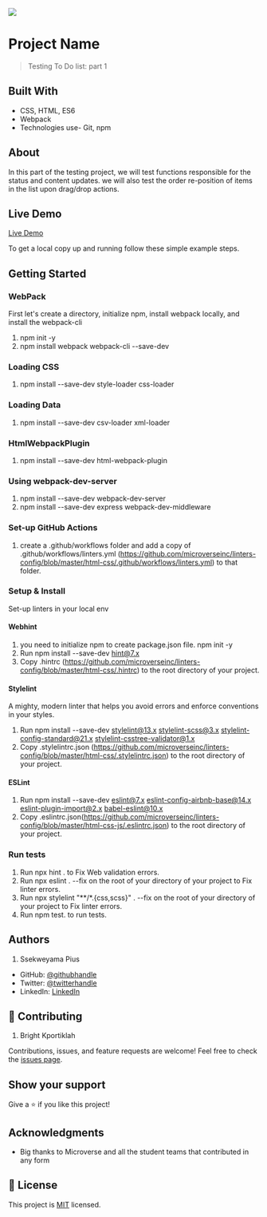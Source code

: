 ![](https://img.shields.io/badge/Microverse-blueviolet)

# Project Name

> Testing To Do list: part 1


## Built With

- CSS, HTML, ES6
- Webpack
- Technologies use- Git, npm

## About

In this part of the testing project, we will test functions responsible for the status and content updates. we will also test the order re-position of items in the list upon drag/drop actions.

## Live Demo
[Live Demo](https://ssekpius.github.io/Microverse-ToDo-list/dist/)


To get a local copy up and running follow these simple example steps.

## Getting Started
### WebPack
First let's create a directory, initialize npm, install webpack locally, and install the webpack-cli
1. npm init -y
2. npm install webpack webpack-cli --save-dev

### Loading CSS
1. npm install --save-dev style-loader css-loader

### Loading Data
1. npm install --save-dev csv-loader xml-loader

### HtmlWebpackPlugin
1. npm install --save-dev html-webpack-plugin

### Using webpack-dev-server
1. npm install --save-dev webpack-dev-server 
2. npm install --save-dev express webpack-dev-middleware

### Set-up GitHub Actions
1. create a .github/workflows folder and add a copy of .github/workflows/linters.yml (https://github.com/microverseinc/linters-config/blob/master/html-css/.github/workflows/linters.yml) to that folder.

### Setup & Install
Set-up linters in your local env
#### Webhint
1. you need to initialize npm to create package.json file.  npm init -y
2. Run npm install --save-dev hint@7.x
3. Copy .hintrc (https://github.com/microverseinc/linters-config/blob/master/html-css/.hintrc) to the root directory of your project.

#### Stylelint
A mighty, modern linter that helps you avoid errors and enforce conventions in your styles.
1. Run npm install --save-dev stylelint@13.x stylelint-scss@3.x stylelint-config-standard@21.x stylelint-csstree-validator@1.x
2. Copy .stylelintrc.json (https://github.com/microverseinc/linters-config/blob/master/html-css/.stylelintrc.json) to the root directory of your project.

#### ESLint
1. Run npm install --save-dev eslint@7.x eslint-config-airbnb-base@14.x eslint-plugin-import@2.x babel-eslint@10.x
2. Copy .eslintrc.json(https://github.com/microverseinc/linters-config/blob/master/html-css-js/.eslintrc.json) to the root directory of your project.

### Run tests

1. Run npx hint . to Fix Web validation errors.
2. Run npx eslint . --fix on the root of your directory of your project to Fix linter errors.
3. Run npx stylelint "**/*.{css,scss}" . --fix  on the root of your directory of your project to Fix linter errors.
4. Run npm test.    to run tests.

## Authors
1. Ssekweyama Pius

- GitHub: [@githubhandle](https://github.com/SSEKPIUS)
- Twitter: [@twitterhandle](https://twitter.com/SSEK_PIUS)
- LinkedIn: [LinkedIn](https://linkedin.com/in/pius-ssekweyama-23665794)

## 🤝 Contributing
1. Bright Kportiklah

Contributions, issues, and feature requests are welcome!
Feel free to check the [issues page](../../issues/).

## Show your support
Give a ⭐️ if you like this project!

## Acknowledgments
- Big thanks to Microverse and all the student teams that contributed in any form

## 📝 License
This project is [MIT](./LICENSE) licensed.
